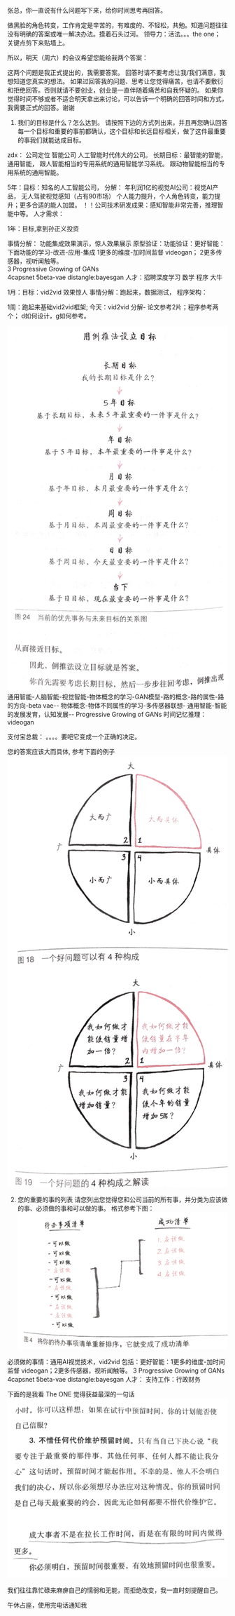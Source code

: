 张总，你一直说有什么问题写下来，给你时间思考再回答。

做黑脸的角色转变，工作肯定是辛苦的，有难度的、不轻松，共勉。知道问题往往没有明确的答案或唯一解决办法。摸着石头过河。
领导力：活法。。。the  one； 关键点剪下来贴墙上。



所以，明天（周六）的会议希望您能给我两个答案：

这两个问题是我正式提出的，我需要答案。
回答时请不要考虑让我/我们满意，我想知道您真实的想法。
如果过回答我的问题、思考让您觉得痛苦，也请不要敷衍和拒绝回答。否则就请不要创业，创业是一直伴随着痛苦和自我怀疑的。
如果你觉得时间不够或者不适合明天拿出来讨论，可以告诉一个明确的回答时间和方式，我需要正式的回答。谢谢

1. 我们的目标是什么？怎么达到。
请按照下边的方式列出来，并且再您确认回答每一个目标和重要的事前都确认，这个目标和长远目标相关，做了这件最重要的事我们就能达成目标。



zdx： 公司定位 智能公司 人工智能时代伟大的公司。
长期目标：最智能的智能，通用智能，
跟人智能相当的专用系统的通用智能学习系统。
跟动物智能相当的专用系统的通用智能。



5年：目标：知名的人工智能公司，
分解：
年利润1亿的视觉AI公司：视觉AI产品，
无人驾驶视觉感知（占有90市场）
个人能力提升，个人角色转变，能力提升；更多合适的能人加盟。
！！公司技术研发成果：感知智能非常完善，推理智能中等。
人才需求：


1年：目标,拿到孙正义投资

事情分解：
功能集成效果演示，惊人效果展示
原型验证：功能验证：更好智能：下面功能的学习-改进-应用-集成
1更多的维度-加时间监督 videogan；
2更多传感器，视听闻触等。   
3 Progressive Growing of GANs  
4capsnet  5beta-vae distangle:bayesgan
人才：招聘深度学习 数学 程序 大牛


1月：目标：vid2vid 效果惊人
事情分解：跑起来，数据测试，
程序架构：


1周：跑起来基础vid2vid框架;
今天：vid2vid 分解- 论文参考2片；程序参考两个； d如何设计，g如何参考。

![](images/settingGoal.png)
通用智能-人脑智能-视觉智能-物体概念的学习-GAN模型-路的概念-路的属性-路的方向-beta vae--
物体概念-物体不同属性的学习-多传感器联想-
通用智能-智能的发展发育，认知发展-- Progressive Growing of GANs 
时间记忆推理：videogan


支付宝总裁： 。。。。要吧它变成一个正确的决定。


您的答案应该大而具体, 参考下面的例子
![](images/answerrule.png)

2. 您的重要的事的列表
请您列出您觉得您和公司当前的所有事，并分类为应该做的事、必须做的事和可以做的事。
格式参考下图：
![](images/todo-success.png)


必须做的事情：通用AI视觉技术，vid2vid 
包括：更好智能：1更多的维度-加时间监督 videogan；2更多传感器，视听闻触等。   3 Progressive Growing of GANs  4capsnet  5beta-vae distangle:bayesgan
人才：
支持工作：行政财务


下面的是我看 The ONE 觉得获益最深的一句话
![](images/time.png)

我们往往靠忙碌来麻痹自己的懦弱和无能，而拒绝改变，我一直时刻提醒自己。

午休占座，使用完电话通知我